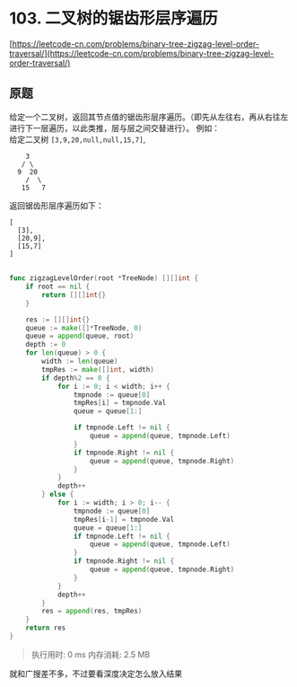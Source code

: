 # 103. 二叉树的锯齿形层序遍历
[https://leetcode-cn.com/problems/binary-tree-zigzag-level-order-traversal/](https://leetcode-cn.com/problems/binary-tree-zigzag-level-order-traversal/) 
## 原题
给定一个二叉树，返回其节点值的锯齿形层序遍历。（即先从左往右，再从右往左进行下一层遍历，以此类推，层与层之间交替进行）。
例如：<br />
给定二叉树 `[3,9,20,null,null,15,7]`,
```
    3
   / \
  9  20
    /  \
   15   7
```
返回锯齿形层序遍历如下：
```
[
  [3],
  [20,9],
  [15,7]
]
```


## 
```go
func zigzagLevelOrder(root *TreeNode) [][]int {
	if root == nil {
		return [][]int{}
	}

	res := [][]int{}
	queue := make([]*TreeNode, 0)
	queue = append(queue, root)
	depth := 0
	for len(queue) > 0 {
		width := len(queue)
		tmpRes := make([]int, width)
		if depth%2 == 0 {
			for i := 0; i < width; i++ {
				tmpnode := queue[0]
				tmpRes[i] = tmpnode.Val
				queue = queue[1:]

				if tmpnode.Left != nil {
					queue = append(queue, tmpnode.Left)
				}
				if tmpnode.Right != nil {
					queue = append(queue, tmpnode.Right)
				}
			}
			depth++
		} else {
			for i := width; i > 0; i-- {
				tmpnode := queue[0]
				tmpRes[i-1] = tmpnode.Val
				queue = queue[1:]
				if tmpnode.Left != nil {
					queue = append(queue, tmpnode.Left)
				}
				if tmpnode.Right != nil {
					queue = append(queue, tmpnode.Right)
				}
			}
			depth++
		}
		res = append(res, tmpRes)
	}
	return res
}
```
>执行用时: 0 ms
内存消耗: 2.5 MB

就和广搜差不多，不过要看深度决定怎么放入结果